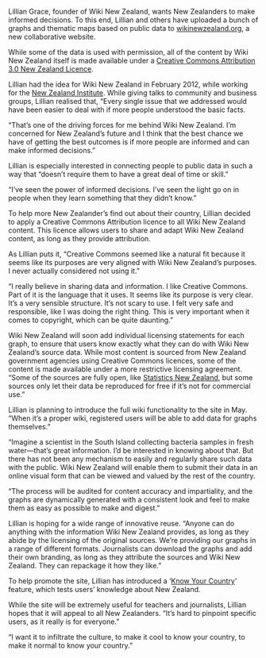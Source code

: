 <html><body><p style="text-align: left;">Lillian Grace, founder of Wiki New Zealand, wants New Zealanders to make informed decisions. To this end, Lillian and others have uploaded a bunch of graphs and thematic maps based on public data to <a href="http://wikinewzealand.org/" target="_blank">wikinewzealand.org</a>, a new collaborative website.</p>

While some of the data is used with permission, all of the content by Wiki New Zealand itself is made available under a <a href="http://creativecommons.org/licenses/by/3.0/nz/" target="_blank">Creative Commons Attribution 3.0 New Zealand Licence</a>.



Lillian had the idea for Wiki New Zealand in February 2012, while working for the <a href="http://www.nzinstitute.org/" target="_blank">New Zealand Institute</a>. While giving talks to community and business groups, Lillian realised that,<del cite="mailto:Matt%20McGregor" datetime="2013-02-25T09:35"></del> “Every single issue that we addressed would have been easier to deal with if more people understood the basic facts.



“That’s one of the driving forces for me behind Wiki New Zealand. I’m concerned for New Zealand’s future and I think that the best chance we have of getting the best outcomes is if more people are informed and can make informed decisions.”



Lillian is especially interested in connecting people to public data in such a way that “doesn’t require them to have a great deal of time or skill.”



“I’ve seen the power of informed decisions. I’ve seen the light go on in people when they learn something that they didn’t know.”



To help more New Zealander’s find out about their country, Lillian decided to apply a Creative Commons Attribution licence to all Wiki New Zealand content. This licence allows users to share and adapt Wiki New Zealand content, as long as they provide attribution.



As Lillian puts it, “Creative Commons seemed like a natural fit because it seems like its purposes are very aligned with Wiki New Zealand’s purposes. I never actually considered not using it.”



“I really believe in sharing data and information. I like Creative Commons. Part of it is the language that it uses. It seems like its purpose is very clear. It’s a very sensible structure. It’s not scary to use. I felt very safe and responsible, like I was doing the right thing. This is very important when it comes to copyright, which can be quite daunting.”



Wiki New Zealand will soon add individual licensing statements for each graph, to ensure that users know exactly what they can do with Wiki New Zealand’s source data. While most content is sourced from New Zealand government agencies using Creative Commons licences, some of the content is made available under a more restrictive licensing agreement. “Some of the sources are fully open, like <a href="http://www.stats.govt.nz/" target="_blank">Statistics New Zealand</a>, but some sources only let their data be reproduced for free if it’s not for commercial use.”



Lillian is planning to introduce the full wiki functionality to the site in May. “When it’s a proper wiki, registered users will be able to add data for graphs themselves.”



“Imagine a scientist in the South Island collecting bacteria samples in fresh water—that’s great information. I’d be interested in knowing about that. But there has not been any mechanism to easily and regularly share such data with the public. Wiki New Zealand will enable them to submit their data in an online visual form that can be viewed and valued by the rest of the country.



“The process will be audited for content accuracy and impartiality, and the graphs are dynamically generated with a consistent look and feel to make them as easy as possible to make and digest.”



Lillian is hoping for a wide range of innovative reuse. “Anyone can do anything with the information Wiki New Zealand provides, as long as they abide by the licensing of the original sources. We’re providing our graphs in a range of different formats. Journalists can download the graphs and add their own branding, as long as they attribute the sources and Wiki New Zealand. They can repackage it how they like.”



To help promote the site, Lillian has introduced a ‘<a href="http://wikinewzealand.org/?cat=69" target="_blank">Know Your Country</a>’ feature, which tests users’ knowledge about New Zealand.



While the site will be extremely useful for teachers and journalists, Lillian hopes that it will appeal to all New Zealanders. “It’s hard to pinpoint specific users, as it really is for everyone.”



“I want it to infiltrate the culture, to make it cool to know your country, to make it normal to know your country.”</body></html>